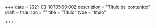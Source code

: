 +++
date = 2021-03-10T05:00:00Z
description = "Título del contenido"
draft = true
icon = ""
title = "Titulo"
type = "titulo"

+++
